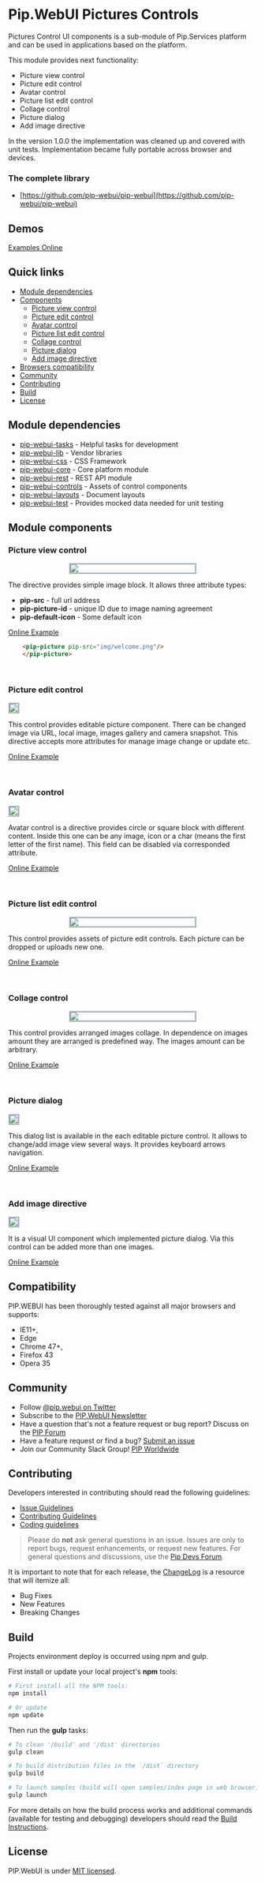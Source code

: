# Pip.WebUI Pictures Controls

Pictures Control UI components is a sub-module of Pip.Services platform and can be used in applications
based on the platform.

This module provides next functionality:

* Picture view control
* Picture edit control
* Avatar control
* Picture list edit control
* Collage control
* Picture dialog
* Add image directive

In the version 1.0.0 the implementation was cleaned up and covered with unit tests.
Implementation became fully portable across browser and devices.


### The complete library

 * [https://github.com/pip-webui/pip-webui](https://github.com/pip-webui/pip-webui)

## Demos

[Examples Online](http://webui.pipdevs.com/pip-webui-pictures/index.html)


## Quick links

* [Module dependencies](#dependencies)
* [Components](#components)
  - [Picture view control](#picture_view)
  - [Picture edit control](#picture_edit)
  - [Avatar control](#avatar)
  - [Picture list edit control](#picture_list_edit)
  - [Collage control](#collage)
  - [Picture dialog](#picture_dialog)
  - [Add image directive](#add_image_directive)
* [Browsers compatibility](#compatibility)
* [Community](#community)
* [Contributing](#contributing)
* [Build](#build)
* [License](#license)


## <a name="dependencies"></a>Module dependencies

* <a href="https://github.com/pip-webui/pip-webui-tasks">pip-webui-tasks</a> - Helpful tasks for development
* <a href="https://github.com/pip-webui/pip-webui-lib">pip-webui-lib</a> - Vendor libraries
* <a href="https://github.com/pip-webui/pip-webui-css">pip-webui-css</a> - CSS Framework
* <a href="https://github.com/pip-webui/pip-webui-core">pip-webui-core</a> - Core platform module
* <a href="https://github.com/pip-webui/pip-webui-rest">pip-webui-rest</a> - REST API module
* <a href="https://github.com/pip-webui/pip-webui-controls">pip-webui-controls</a> - Assets of control components
* <a href="https://github.com/pip-webui/pip-webui-layouts">pip-webui-layouts</a> - Document layouts
* <a href="https://github.com/pip-webui/pip-webui-test">pip-webui-test</a> - Provides mocked data needed for unit testing

## <a name="components"></a>Module components

### <a name="picture_view"></a>Picture view control
<a href="doc/images/img-picture-simple.png" style="border: 3px ridge #c8d2df; width: 50%; margin: auto; display: block">
    <img src="doc/images/img-picture-simple.png"/>
</a>

The directive provides simple image block. It allows three attribute types:
* **pip-src** - full url address
* **pip-picture-id** - unique ID due to image naming agreement
* **pip-default-icon** - Some default icon

[Online Example](http://webui.pipdevs.com/pip-webui-entry/index.html#/signin)

```html
    <pip-picture pip-src="img/welcome.png"/>
    </pip-picture>
```

<br/>

### <a name="picture_edit"></a>Picture edit control
<a href="doc/images/img-picture-edit-control.png" style="border: 3px ridge #c8d2df; margin: auto; display: inline-block">
    <img src="doc/images/img-picture-edit-control.png"/>
</a>

This control provides editable picture component. There can be changed image via URL, local image, images gallery and camera snapshot.
This directive accepts more attributes for manage image change or update etc.


[Online Example](http://webui.pipdevs.com/pip-webui-pictures/index.html#/picture)

<br/>


### <a name="avatar"></a>Avatar control
<a href="doc/images/img-avatar-control.png" style="border: 3px ridge #c8d2df; margin: auto; display: inline-block">
    <img src="doc/images/img-avatar-control.png"/>
</a>

Avatar control is a directive provides circle or square block with different content. Inside this one can be any image, icon or a char
(means the first letter of the first name). This field can be disabled via corresponded attribute.

[Online Example](http://webui.pipdevs.com/pip-webui-pictures/index.html#/avatar)

<br/>

### <a name="picture_list_edit"></a>Picture list edit control
<a href="doc/images/img-picture-list-edit.png" style="border: 3px ridge #c8d2df; width: 50%; margin: auto; display: block">
    <img src="doc/images/img-picture-list-edit.png"/>
</a>

This control provides assets of picture edit controls. Each picture can be dropped or uploads new one.

[Online Example](http://webui.pipdevs.com/pip-webui-pictures/index.html#/pictures)


<br/>

### <a name="collage"></a>Collage control
<a href="doc/images/img-picture-collage.png" style="border: 3px ridge #c8d2df; width: 50%; margin: auto; display: block">
    <img src="doc/images/img-picture-collage.png"/>
</a>

This control provides arranged images collage. In dependence on images amount they are arranged is predefined way.
The images amount can be arbitrary.


[Online Example](http://webui.pipdevs.com/pip-webui-pictures/index.html#/collage)

<br/>

### <a name="picture_dialog"></a>Picture dialog
<a href="doc/images/img-picture-dialog.png" style="border: 3px ridge #c8d2df; margin: auto; display: inline-block">
    <img src="doc/images/img-picture-dialog.png"/>
</a>

This dialog list is available in the each editable picture control. It allows to change/add image view several ways. It
provides keyboard arrows navigation.

[Online Example](http://webui.pipdevs.com/pip-webui-pictures/index.html#/picture)

<br/>

### <a name="add_image_directive"></a>Add image directive
<a href="doc/images/img-add-image-directive.png" style="border: 3px ridge #c8d2df; margin: auto; display: inline-block">
    <img src="doc/images/img-add-image-directive.png"/>
</a>

It is a visual UI component which implemented picture dialog. Via this control can be added more than one images.

[Online Example](http://webui.pipdevs.com/pip-webui-pictures/index.html#/picture)


## <a name="compatibility"></a>Compatibility

PIP.WEBUI has been thoroughly tested against all major browsers and supports:

 * IE11+,
 * Edge
 * Chrome 47+,
 * Firefox 43
 * Opera 35

## <a name="community"></a>Community

* Follow [@pip.webui on Twitter](http://link.com)
* Subscribe to the [PIP.WebUI Newsletter](http://link.com)
* Have a question that's not a feature request or bug report? Discuss on the [PIP Forum](https://groups.google.com/forum/#!forum/pipdevs)
* Have a feature request or find a bug? [Submit an issue](http://link.com)
* Join our Community Slack Group! [PIP Worldwide](http://link.com)


## <a name="contributing"></a>Contributing

Developers interested in contributing should read the following guidelines:

* [Issue Guidelines](http://somelink.com)
* [Contributing Guidelines](http://somelink.com)
* [Coding guidelines](http://somelink.com)

> Please do **not** ask general questions in an issue. Issues are only to report bugs, request
  enhancements, or request new features. For general questions and discussions, use the
  [Pip Devs Forum](https://groups.google.com/forum/#!forum/pipdevs).

It is important to note that for each release, the [ChangeLog](CHANGELOG.md) is a resource that will
itemize all:

- Bug Fixes
- New Features
- Breaking Changes

## <a name="build"></a>Build

Projects environment deploy is occurred using npm and gulp.

First install or update your local project's **npm** tools:

```bash
# First install all the NPM tools:
npm install

# Or update
npm update
```

Then run the **gulp** tasks:

```bash
# To clean '/build' and '/dist' directories
gulp clean

# To build distribution files in the `/dist` directory
gulp build

# To launch samples (build will open samples/index page in web browser)
gulp launch
```

For more details on how the build process works and additional commands (available for testing and
debugging) developers should read the [Build Instructions](docs/guides/BUILD.md).


## <a name="license"></a>License

PIP.WebUI is under [MIT licensed](LICENSE).

